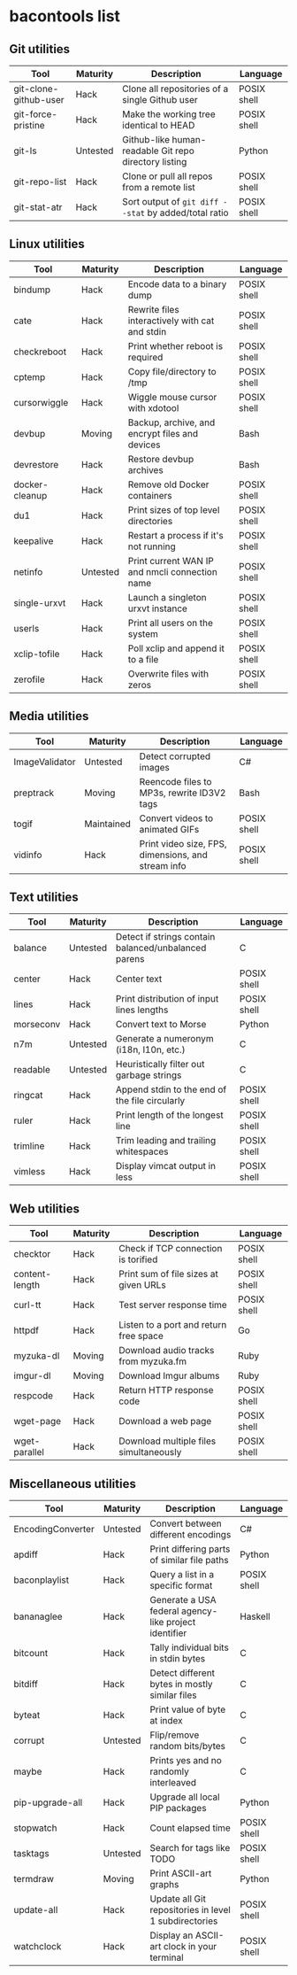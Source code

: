 bacontools list
===============

Git utilities
-------------
| Tool                  | Maturity | Description                                            | Language    |
|-----------------------|----------|--------------------------------------------------------|-------------|
| git-clone-github-user | Hack     | Clone all repositories of a single Github user         | POSIX shell |
| git-force-pristine    | Hack     | Make the working tree identical to HEAD                | POSIX shell |
| git-ls                | Untested | Github-like human-readable Git repo directory listing  | Python      |
| git-repo-list         | Hack     | Clone or pull all repos from a remote list             | POSIX shell |
| git-stat-atr          | Hack     | Sort output of `git diff --stat` by added/total ratio  | POSIX shell |

Linux utilities
---------------
| Tool           | Maturity | Description                                    | Language    |
|----------------|----------|------------------------------------------------|-------------|
| bindump        | Hack     | Encode data to a binary dump                   | POSIX shell |
| cate           | Hack     | Rewrite files interactively with cat and stdin | POSIX shell |
| checkreboot    | Hack     | Print whether reboot is required               | POSIX shell |
| cptemp         | Hack     | Copy file/directory to /tmp                    | POSIX shell |
| cursorwiggle   | Hack     | Wiggle mouse cursor with xdotool               | POSIX shell |
| devbup         | Moving   | Backup, archive, and encrypt files and devices | Bash        |
| devrestore     | Hack     | Restore devbup archives                        | Bash        |
| docker-cleanup | Hack     | Remove old Docker containers                   | POSIX shell |
| du1            | Hack     | Print sizes of top level directories           | POSIX shell |
| keepalive      | Hack     | Restart a process if it's not running          | POSIX shell |
| netinfo        | Untested | Print current WAN IP and nmcli connection name | POSIX shell |
| single-urxvt   | Hack     | Launch a singleton urxvt instance              | POSIX shell |
| userls         | Hack     | Print all users on the system                  | POSIX shell |
| xclip-tofile   | Hack     | Poll xclip and append it to a file             | POSIX shell |
| zerofile       | Hack     | Overwrite files with zeros                     | POSIX shell |

Media utilities
---------------
| Tool           | Maturity   | Description                                        | Language    |
|----------------|------------|----------------------------------------------------|-------------|
| ImageValidator | Untested   | Detect corrupted images                            | C#          |
| preptrack      | Moving     | Reencode files to MP3s, rewrite ID3V2 tags         | Bash        |
| togif          | Maintained | Convert videos to animated GIFs                    | POSIX shell |
| vidinfo        | Hack       | Print video size, FPS, dimensions, and stream info | POSIX shell |

Text utilities
--------------
| Tool      | Maturity | Description                                          | Language    |
|-----------|----------|------------------------------------------------------|-------------|
| balance   | Untested | Detect if strings contain balanced/unbalanced parens | C           |
| center    | Hack     | Center text                                          | POSIX shell |
| lines     | Hack     | Print distribution of input lines lengths            | POSIX shell |
| morseconv | Hack     | Convert text to Morse                                | Python      |
| n7m       | Untested | Generate a numeronym (i18n, l10n, etc.)              | C           |
| readable  | Untested | Heuristically filter out garbage strings             | C           |
| ringcat   | Hack     | Append stdin to the end of the file circularly       | POSIX shell |
| ruler     | Hack     | Print length of the longest line                     | POSIX shell |
| trimline  | Hack     | Trim leading and trailing whitespaces                | POSIX shell |
| vimless   | Hack     | Display vimcat output in less                        | POSIX shell |

Web utilities
-------------
| Tool           | Maturity | Description                            | Language    |
|----------------|----------|----------------------------------------|-------------|
| checktor       | Hack     | Check if TCP connection is torified    | POSIX shell |
| content-length | Hack     | Print sum of file sizes at given URLs  | POSIX shell |
| curl-tt        | Hack     | Test server response time              | POSIX shell |
| httpdf         | Hack     | Listen to a port and return free space | Go          |
| myzuka-dl      | Moving   | Download audio tracks from myzuka.fm   | Ruby        |
| imgur-dl       | Moving   | Download Imgur albums                  | Ruby        |
| respcode       | Hack     | Return HTTP response code              | POSIX shell |
| wget-page      | Hack     | Download a web page                    | POSIX shell |
| wget-parallel  | Hack     | Download multiple files simultaneously | POSIX shell |

Miscellaneous utilities
-----------------------
| Tool              | Maturity | Description                                             | Language    |
|-------------------|----------|---------------------------------------------------------|-------------|
| EncodingConverter | Untested | Convert between different encodings                     | C#          |
| apdiff            | Hack     | Print differing parts of similar file paths             | Python      |
| baconplaylist     | Hack     | Query a list in a specific format                       | POSIX shell |
| bananaglee        | Hack     | Generate a USA federal agency-like project identifier   | Haskell     |
| bitcount          | Hack     | Tally individual bits in stdin bytes                    | C           |
| bitdiff           | Hack     | Detect different bytes in mostly similar files          | C           |
| byteat            | Hack     | Print value of byte at index                            | C           |
| corrupt           | Untested | Flip/remove random bits/bytes                           | C           |
| maybe             | Hack     | Prints yes and no randomly interleaved                  | C           |
| pip-upgrade-all   | Hack     | Upgrade all local PIP packages                          | Python      |
| stopwatch         | Hack     | Count elapsed time                                      | POSIX shell |
| tasktags          | Untested | Search for tags like TODO                               | POSIX shell |
| termdraw          | Moving   | Print ASCII-art graphs                                  | Python      |
| update-all        | Hack     | Update all Git repositories in level 1 subdirectories   | POSIX shell |
| watchclock        | Hack     | Display an ASCII-art clock in your terminal             | POSIX shell |
